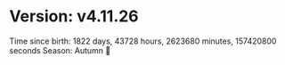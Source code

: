 # Version: v4.11.26
Time since birth: 1822 days, 43728 hours, 2623680 minutes, 157420800 seconds
Season: Autumn 🍁
